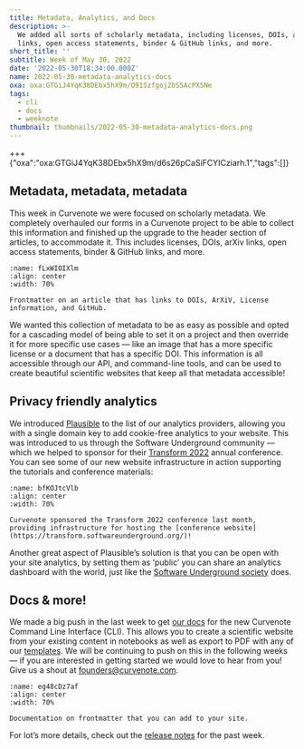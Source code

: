 ```yaml
---
title: Metadata, Analytics, and Docs
description: >-
  We added all sorts of scholarly metadata, including licenses, DOIs, arXiv
  links, open access statements, binder & GitHub links, and more.
short_title: ''
subtitle: Week of May 30, 2022
date: '2022-05-30T18:34:00.000Z'
name: 2022-05-30-metadata-analytics-docs
oxa: oxa:GTGiJ4YqK38DEbx5hX9m/O91Szfgoj2bS5AcPXSNe
tags:
  - cli
  - docs
  - weeknote
thumbnail: thumbnails/2022-05-30-metadata-analytics-docs.png
---
```


+++ {"oxa":"oxa:GTGiJ4YqK38DEbx5hX9m/d6s26pCaSiFCYICziarh.1","tags":[]}

## Metadata, metadata, metadata

This week in Curvenote we were focused on scholarly metadata. We completely overhauled our forms in a Curvenote project to be able to collect this information and finished up the upgrade to the header section of articles, to accommodate it. This includes licenses, DOIs, arXiv links, open access statements, binder & GitHub links, and more.

```{figure} images/GTGiJ4YqK38DEbx5hX9m-epjQbBomAM9rynzGFg4k-v1.png
:name: fLxWIOIXlm
:align: center
:width: 70%

Frontmatter on an article that has links to DOIs, ArXiV, License information, and GitHub.
```

We wanted this collection of metadata to be as easy as possible and opted for a cascading model of being able to set it on a project and then override it for more specific use cases — like an image that has a more specific license or a document that has a specific DOI. This information is all accessible through our API, and command-line tools, and can be used to create beautiful scientific websites that keep all that metadata accessible!

## Privacy friendly analytics

We introduced [Plausible](https://plausible.io/) to the list of our analytics providers, allowing you with a single domain key to add cookie-free analytics to your website. This was introduced to us through the Software Underground community — which we helped to sponsor for their [Transform 2022](https://transform.softwareunderground.org/) annual conference. You can see some of our new website infrastructure in action supporting the tutorials and conference materials:

```{figure} images/GTGiJ4YqK38DEbx5hX9m-Cukv3LgBHM5Gmj4ZoYyv-v1.png
:name: bfKOJtcVlb
:align: center
:width: 70%

Curvenote sponsored the Transform 2022 conference last month, providing infrastructure for hosting the [conference website](https://transform.softwareunderground.org/)!
```

Another great aspect of Plausible’s solution is that you can be open with your site analytics, by setting them as ‘public’ you can share an analytics dashboard with the world, just like the [Software Underground society](https://plausible.io/softwareunderground.org) does.

## Docs & more!

We made a big push in the last week to get [our docs](https://curvenote.com/docs/web) for the new Curvenote Command Line Interface (CLI). This allows you to create a scientific website from your existing content in notebooks as well as export to PDF with any of our [templates](https://curvenote.com/templates). We will be continuing to push on this in the following weeks — if you are interested in getting started we would love to hear from you! Give us a shout at [founders@curvenote.com](mailto:founders@curvenote.com).

```{figure} images/GTGiJ4YqK38DEbx5hX9m-m06jfA39i8Igp5uZUn7x-v1.png
:name: eg48cDz7af
:align: center
:width: 70%

Documentation on frontmatter that you can add to your site.
```

For lot’s more details, check out the [release notes](https://curvenote.com/changelog/2022-2) for the past week.
